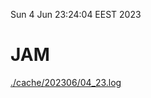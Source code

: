 Sun  4 Jun 23:24:04 EEST 2023
# JAM
<a href='./cache/202306/04_23.log'>./cache/202306/04_23.log</a>
